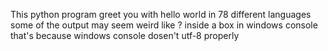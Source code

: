 This python program greet you with hello world in 78 different languages
some of the output may seem weird like ? inside a box in windows console that's because
windows console dosen't utf-8 properly 